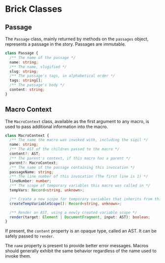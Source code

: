 # Brick Classes

## Passage

The `Passage` class, mainly returned by methods on the `passages` object, represents a passage in the story.
Passages are immutable.

```ts
class Passage {
  /** The name of the passage */
  name: string;
  /** The name, slugified */
  slug: string;
  /** The passage's tags, in alphabetical order */
  tags: string[];
  /** The passage's body */
  content: string;
}
```

## Macro Context

The `MacroContext` class, available as the first argument to any macro, is used to pass additional information into the macro.

```ts
class MacroContext {
  /** The name the macro was invoked with, including the sigil */
  name: string;
  /** The AST of the children passed to the macro */
  content?: AST;
  /** The parent's context, if this macro has a parent */
  parent?: MacroContext;
  /** The name of the passage containing this invocation */
  passageName: string;
  /** The line number of this invocation (The first line is 1) */
  lineNumber: number;
  /** The scope of temporary variables this macro was called in */
  tempVars: Record<string, unknown>;

  /** Create a new scope for temporary variables that inherits from this macro's scope */
  createTempVariableScope(): Record<string, unknown>;

  /** Render an AST, using a newly created variable scope */
  render(target: Element | DocumentFragment, input: AST): boolean;
}
```

If present, the `content` property is an opaque type, called an AST.
It can be safely passed to `render`.

The `name` property is present to provide better error messages.
Macros should generally exhibit the same behavior regardless of the name used to invoke them.
